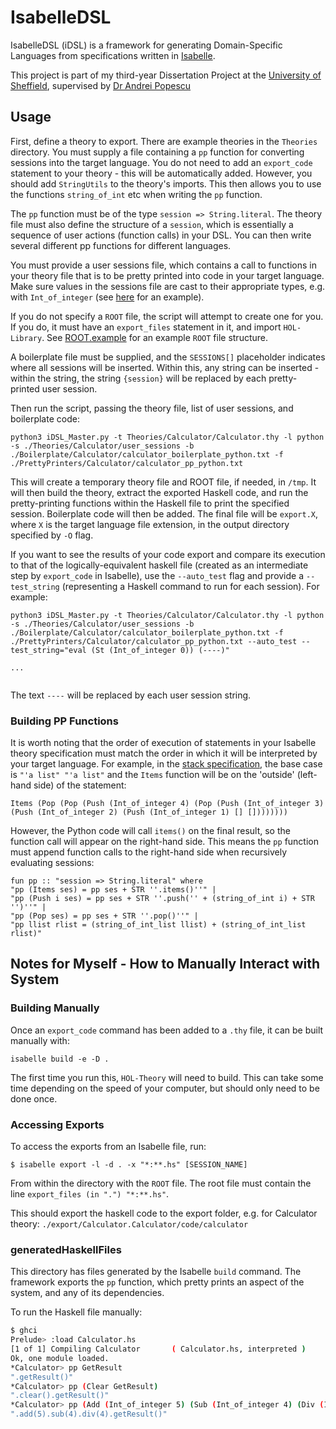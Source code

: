 # IsabelleDSL
IsabelleDSL (iDSL) is a framework for generating Domain-Specific Languages from specifications written in [Isabelle](https://isabelle.in.tum.de/).

This project is part of my third-year Dissertation Project at the [University of Sheffield](https://www.sheffield.ac.uk/dcs), supervised by [Dr Andrei Popescu](https://www.andreipopescu.uk/)

## Usage

First, define a theory to export. There are example theories in the `Theories` directory. You must supply a file containing a `pp` function for converting sessions into the target language. You do not need to add an `export_code` statement to your theory - this will be automatically added. However, you should add `StringUtils` to the theory's imports. This then allows you to use the functions `string_of_int` etc when writing the `pp` function.

The `pp` function must be of the type `session => String.literal`. The theory file must also define the structure of a `session`, which is essentially a sequence of user actions (function calls) in your DSL. You can then write several different pp functions for different languages.

You must provide a user sessions file, which contains a call to functions in your theory file that is to be pretty printed into code in your target language. Make sure values in the sessions file are cast to their appropriate types, e.g. with `Int_of_integer` (see [here](./Theories/Calculator/user_sessions) for an example).

If you do not specify a `ROOT` file, the script will attempt to create one for you. If you do, it must have an `export_files` statement in it, and import `HOL-Library`. See [ROOT.example](./ROOT.example) for an example `ROOT` file structure.

A boilerplate file must be supplied, and the `SESSIONS[]` placeholder indicates where all sessions will be inserted. Within this, any string can be inserted - within the string, the string `{session}` will be replaced by each pretty-printed user session.

Then run the script, passing the theory file, list of user sessions, and boilerplate code:

```
python3 iDSL_Master.py -t Theories/Calculator/Calculator.thy -l python -s ./Theories/Calculator/user_sessions -b ./Boilerplate/Calculator/calculator_boilerplate_python.txt -f ./PrettyPrinters/Calculator/calculator_pp_python.txt
```

This will create a temporary theory file and ROOT file, if needed, in `/tmp`. It will then build the theory, extract the exported Haskell code, and run the pretty-printing functions within the Haskell file to print the specified session. Boilerplate code will then be added. The final file will be `export.X`, where `X` is the target language file extension, in the output directory specified by `-O` flag.

If you want to see the results of your code export and compare its execution to that of the logically-equivalent haskell file (created as an intermediate step by `export_code` in Isabelle), use the `--auto_test` flag and provide a `--test_string` (representing a Haskell command to run for each session). For example:

```
python3 iDSL_Master.py -t Theories/Calculator/Calculator.thy -l python -s ./Theories/Calculator/user_sessions -b ./Boilerplate/Calculator/calculator_boilerplate_python.txt -f ./PrettyPrinters/Calculator/calculator_pp_python.txt --auto_test --test_string="eval (St (Int_of_integer 0)) (----)"

...


```

The text `----` will be replaced by each user session string.

### Building PP Functions

It is worth noting that the order of execution of statements in your Isabelle theory specification must match the order in which it will be interpreted by your target language. For example, in the [stack specification](./Theories/Stack/Stack.thy), the base case is `"'a list" "'a list"` and the `Items` function will be on the 'outside' (left-hand side) of the statement:

```
Items (Pop (Pop (Push (Int_of_integer 4) (Pop (Push (Int_of_integer 3) (Push (Int_of_integer 2) (Push (Int_of_integer 1) [] [])))))))
```

However, the Python code will call `items()` on the final result, so the function call will appear on the right-hand side. This means the `pp` function must append function calls to the right-hand side when recursively evaluating sessions:

```
fun pp :: "session => String.literal" where
"pp (Items ses) = pp ses + STR ''.items()''" |
"pp (Push i ses) = pp ses + STR ''.push('' + (string_of_int i) + STR '')''" |
"pp (Pop ses) = pp ses + STR ''.pop()''" |
"pp llist rlist = (string_of_int_list llist) + (string_of_int_list rlist)"
```

## Notes for Myself - How to Manually Interact with System

### Building Manually

Once an `export_code` command has been added to a `.thy` file, it can be built manually with:

`isabelle build -e -D .`

The first time you run this, `HOL-Theory` will need to build. This can take some time depending on the speed of your computer, but should only need to be done once.

### Accessing Exports

To access the exports from an Isabelle file, run:

```
$ isabelle export -l -d . -x "*:**.hs" [SESSION_NAME]
```

From within the directory with the `ROOT` file. The root file must contain the line `export_files (in ".") "*:**.hs"`.

This should export the haskell code to the export folder, e.g. for Calculator theory: `./export/Calculator.Calculator/code/calculator`

### generatedHaskellFiles

This directory has files generated by the Isabelle `build` command. The framework exports the `pp` function, which pretty prints an aspect of the system, and any of its dependencies.

To run the Haskell file manually:

```bash
$ ghci
Prelude> :load Calculator.hs
[1 of 1] Compiling Calculator       ( Calculator.hs, interpreted )
Ok, one module loaded.
*Calculator> pp GetResult
".getResult()"
*Calculator> pp (Clear GetResult)
".clear().getResult()"
*Calculator> pp (Add (Int_of_integer 5) (Sub (Int_of_integer 4) (Div (Int_of_integer 4) (GetResult))))
".add(5).sub(4).div(4).getResult()"
```
